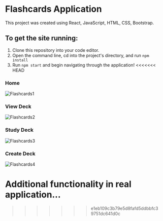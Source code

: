 # Flashcards Application

This project was created using React, JavaScript, HTML, CSS, Bootstrap.

## To get the site running:
1. Clone this repository into your code editor.
1. Open the command line, cd into the project's directory, and run `npm install`
1. Run `npm start` and begin navigating through the application!
<<<<<<< HEAD

### Home
![Flashcards1](/images/flashcards/flashcards1.png)

### View Deck
![Flashcards2](/images/flashcards/flashcards2.png)

### Study Deck
![Flashcards3](/images/flashcards/flashcards3.png)

### Create Deck
![Flashcards4](/images/flashcards/flashcards4.png)

Additional functionality in real application...
=======
>>>>>>> e1eb109c3b79e5d8fafd5ddbbfc39751dc641d0c

